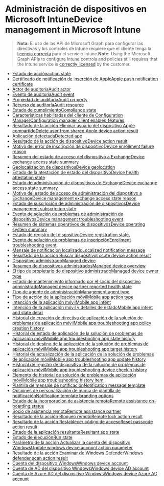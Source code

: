# <a name="device-management-in-microsoft-intune"></a><span data-ttu-id="239c9-101">Administración de dispositivos en Microsoft Intune</span><span class="sxs-lookup"><span data-stu-id="239c9-101">Device management in Microsoft Intune</span></span>

> <span data-ttu-id="239c9-102">**Nota:** El uso de las API de Microsoft Graph para configurar las directivas y los controles de Intune requiere que el cliente tenga la [licencia correcta](https://www.microsoft.com/en-us/cloud-platform/microsoft-intune-pricing) para el servicio Intune.</span><span class="sxs-lookup"><span data-stu-id="239c9-102">**Note:** Using the Microsoft Graph APIs to configure Intune controls and policies still requires that the Intune service is [correctly licensed](https://www.microsoft.com/en-us/cloud-platform/microsoft-intune-pricing) by the customer.</span></span>

- [<span data-ttu-id="239c9-103">Estado de acción</span><span class="sxs-lookup"><span data-stu-id="239c9-103">action state</span></span>](intune_devices_actionstate.md)
- [<span data-ttu-id="239c9-104">Certificado de notificación de inserción de Apple</span><span class="sxs-lookup"><span data-stu-id="239c9-104">Apple push notification certificate</span></span>](intune_devices_applepushnotificationcertificate.md)
- [<span data-ttu-id="239c9-105">Actor de auditoría</span><span class="sxs-lookup"><span data-stu-id="239c9-105">Audit actor</span></span>](intune_auditing_auditactor.md)
- [<span data-ttu-id="239c9-106">Evento de auditoría</span><span class="sxs-lookup"><span data-stu-id="239c9-106">Audit event</span></span>](intune_auditing_auditevent.md)
- [<span data-ttu-id="239c9-107">Propiedad de auditoría</span><span class="sxs-lookup"><span data-stu-id="239c9-107">Audit property</span></span>](intune_auditing_auditproperty.md)
- [<span data-ttu-id="239c9-108">Recurso de auditoría</span><span class="sxs-lookup"><span data-stu-id="239c9-108">Audit resource</span></span>](intune_auditing_auditresource.md)
- [<span data-ttu-id="239c9-109">Estado de cumplimiento</span><span class="sxs-lookup"><span data-stu-id="239c9-109">Compliance state</span></span>](intune_devices_compliancestate.md)
- [<span data-ttu-id="239c9-110">Características habilitadas del cliente de Configuration Manager</span><span class="sxs-lookup"><span data-stu-id="239c9-110">Configuration manager client enabled features</span></span>](intune_devices_configurationmanagerclientenabledfeatures.md)
- [<span data-ttu-id="239c9-111">Resultado de la acción Eliminar usuario del dispositivo Apple compartido</span><span class="sxs-lookup"><span data-stu-id="239c9-111">Delete user from shared Apple device action result</span></span>](intune_devices_deleteuserfromsharedappledeviceactionresult.md)
- [<span data-ttu-id="239c9-112">Aplicación detectada</span><span class="sxs-lookup"><span data-stu-id="239c9-112">Detected app</span></span>](intune_devices_detectedapp.md)
- [<span data-ttu-id="239c9-113">Resultado de la acción de dispositivo</span><span class="sxs-lookup"><span data-stu-id="239c9-113">Device action result</span></span>](intune_devices_deviceactionresult.md)
- [<span data-ttu-id="239c9-114">Motivo del error de inscripción de dispositivo</span><span class="sxs-lookup"><span data-stu-id="239c9-114">Device enrollment failure reason</span></span>](intune_troubleshooting_deviceenrollmentfailurereason.md)
- [<span data-ttu-id="239c9-115">Resumen del estado de acceso del dispositivo a Exchange</span><span class="sxs-lookup"><span data-stu-id="239c9-115">Device exchange access state summary</span></span>](intune_devices_deviceexchangeaccessstatesummary.md)
- [<span data-ttu-id="239c9-116">Geolocalización de dispositivos</span><span class="sxs-lookup"><span data-stu-id="239c9-116">Device geolocation</span></span>](intune_devices_devicegeolocation.md)
- [<span data-ttu-id="239c9-117">Estado de la atestación de estado del dispositivo</span><span class="sxs-lookup"><span data-stu-id="239c9-117">Device health attestation state</span></span>](intune_devices_devicehealthattestationstate.md)
- [<span data-ttu-id="239c9-118">Estado de administración de dispositivos de Exchange</span><span class="sxs-lookup"><span data-stu-id="239c9-118">Device exchange access state summary</span></span>](intune_devices_devicemanagementexchangeaccessstate.md)
- [<span data-ttu-id="239c9-119">Motivo del estado de acceso de administración del dispositivo a Exchange</span><span class="sxs-lookup"><span data-stu-id="239c9-119">Device management exchange access state reason</span></span>](intune_devices_devicemanagementexchangeaccessstatereason.md)
- [<span data-ttu-id="239c9-120">Estado de suscripción de administración de dispositivos</span><span class="sxs-lookup"><span data-stu-id="239c9-120">Device management subscription state</span></span>](intune_devices_devicemanagementsubscriptionstate.md)
- [<span data-ttu-id="239c9-121">Evento de solución de problemas de administración de dispositivos</span><span class="sxs-lookup"><span data-stu-id="239c9-121">Device management troubleshooting event</span></span>](intune_troubleshooting_devicemanagementtroubleshootingevent.md)
- [<span data-ttu-id="239c9-122">Resumen de sistemas operativos de dispositivos</span><span class="sxs-lookup"><span data-stu-id="239c9-122">Device operating system summary</span></span>](intune_devices_deviceoperatingsystemsummary.md)
- [<span data-ttu-id="239c9-123">Estado de registro del dispositivo</span><span class="sxs-lookup"><span data-stu-id="239c9-123">Device registration state.</span></span>](intune_devices_deviceregistrationstate.md)
- [<span data-ttu-id="239c9-124">Evento de solución de problemas de inscripción</span><span class="sxs-lookup"><span data-stu-id="239c9-124">Enrollment troubleshooting event</span></span>](intune_troubleshooting_enrollmenttroubleshootingevent.md)
- [<span data-ttu-id="239c9-125">Mensaje de notificación localizado</span><span class="sxs-lookup"><span data-stu-id="239c9-125">Localized notification message</span></span>](intune_notification_localizednotificationmessage.md)
- [<span data-ttu-id="239c9-126">Resultado de la acción Buscar dispositivo</span><span class="sxs-lookup"><span data-stu-id="239c9-126">Locate device action result</span></span>](intune_devices_locatedeviceactionresult.md)
- [<span data-ttu-id="239c9-127">Dispositivo administrado</span><span class="sxs-lookup"><span data-stu-id="239c9-127">Managed device</span></span>](intune_devices_manageddevice.md)
- [<span data-ttu-id="239c9-128">Resumen de dispositivos administrados</span><span class="sxs-lookup"><span data-stu-id="239c9-128">Managed device overview</span></span>](intune_devices_manageddeviceoverview.md)
- [<span data-ttu-id="239c9-129">El tipo de propietario de dispositivo administrado</span><span class="sxs-lookup"><span data-stu-id="239c9-129">Managed device owner type</span></span>](intune_devices_manageddeviceownertype.md)
- [<span data-ttu-id="239c9-130">Estado de mantenimiento informado por el socio del dispositivo administrado</span><span class="sxs-lookup"><span data-stu-id="239c9-130">Managed device partner reported health state</span></span>](intune_devices_manageddevicepartnerreportedhealthstate.md)
- [<span data-ttu-id="239c9-131">Tipo de agente de administración</span><span class="sxs-lookup"><span data-stu-id="239c9-131">Management agent type</span></span>](intune_devices_managementagenttype.md)
- [<span data-ttu-id="239c9-132">Tipo de acción de la aplicación móvil</span><span class="sxs-lookup"><span data-stu-id="239c9-132">Mobile app action type</span></span>](intune_troubleshooting_mobileappactiontype.md)
- [<span data-ttu-id="239c9-133">Intención de la aplicación móvil</span><span class="sxs-lookup"><span data-stu-id="239c9-133">Mobile app intent</span></span>](intune_troubleshooting_mobileappintent.md)
- [<span data-ttu-id="239c9-134">Intención de la aplicación móvil y detalles de estado</span><span class="sxs-lookup"><span data-stu-id="239c9-134">Mobile app intent and state detail</span></span>](intune_troubleshooting_mobileappintentandstatedetail.md)
- [<span data-ttu-id="239c9-135">Historial de creación de directiva de aplicación de la solución de problemas de aplicación móvil</span><span class="sxs-lookup"><span data-stu-id="239c9-135">Mobile app troubleshooting app policy creation history</span></span>](intune_troubleshooting_mobileapptroubleshootingapppolicycreationhistory.md)
- [<span data-ttu-id="239c9-136">Historial de estado de aplicación de la solución de problemas de aplicación móvil</span><span class="sxs-lookup"><span data-stu-id="239c9-136">Mobile app troubleshooting app state history</span></span>](intune_troubleshooting_mobileapptroubleshootingappstatehistory.md)
- [<span data-ttu-id="239c9-137">Historial de destino de la aplicación de la solución de problemas de aplicación móvil</span><span class="sxs-lookup"><span data-stu-id="239c9-137">Mobile app troubleshooting app target history</span></span>](intune_troubleshooting_mobileapptroubleshootingapptargethistory.md)
- [<span data-ttu-id="239c9-138">Historial de actualización de la aplicación de la solución de problemas de aplicación móvil</span><span class="sxs-lookup"><span data-stu-id="239c9-138">Mobile app troubleshooting app update history</span></span>](intune_troubleshooting_mobileapptroubleshootingappupdatehistory.md)
- [<span data-ttu-id="239c9-139">Historial de registro de dispositivo de la solución de problemas de aplicación móvil</span><span class="sxs-lookup"><span data-stu-id="239c9-139">Mobile app troubleshooting device checkin history</span></span>](intune_troubleshooting_mobileapptroubleshootingdevicecheckinhistory.md)
- [<span data-ttu-id="239c9-140">Elemento de historial de solución de problemas de aplicación móvil</span><span class="sxs-lookup"><span data-stu-id="239c9-140">Mobile app troubleshooting history item</span></span>](intune_troubleshooting_mobileapptroubleshootinghistoryitem.md)
- [<span data-ttu-id="239c9-141">Plantilla de mensaje de notificación</span><span class="sxs-lookup"><span data-stu-id="239c9-141">Notification message template</span></span>](intune_notification_notificationmessagetemplate.md)
- [<span data-ttu-id="239c9-142">Opciones de personalización de marca de plantilla de notificación</span><span class="sxs-lookup"><span data-stu-id="239c9-142">Notification template branding options</span></span>](intune_notification_notificationtemplatebrandingoptions.md)
- [<span data-ttu-id="239c9-143">Estado de la incorporación de asistencia remota</span><span class="sxs-lookup"><span data-stu-id="239c9-143">Remote assistance on-boarding status</span></span>](intune_remoteassistance_remoteassistanceonboardingstatus.md)
- [<span data-ttu-id="239c9-144">Socio de asistencia remota</span><span class="sxs-lookup"><span data-stu-id="239c9-144">Remote assistance partner</span></span>](intune_remoteassistance_remoteassistancepartner.md)
- [<span data-ttu-id="239c9-145">Resultado de la acción Bloqueo remoto</span><span class="sxs-lookup"><span data-stu-id="239c9-145">Remote lock action result</span></span>](intune_devices_remotelockactionresult.md)
- [<span data-ttu-id="239c9-146">Resultado de la acción Restablecer código de acceso</span><span class="sxs-lookup"><span data-stu-id="239c9-146">Reset passcode action result</span></span>](intune_devices_resetpasscodeactionresult.md)
- [<span data-ttu-id="239c9-147">Estado de la aplicación resultante</span><span class="sxs-lookup"><span data-stu-id="239c9-147">Resultant app state</span></span>](intune_troubleshooting_resultantappstate.md)
- [<span data-ttu-id="239c9-148">Estado de ejecución</span><span class="sxs-lookup"><span data-stu-id="239c9-148">Run state</span></span>](intune_troubleshooting_runstate.md)
- [<span data-ttu-id="239c9-149">Parámetro de la acción Actualizar la cuenta del dispositivo Windows</span><span class="sxs-lookup"><span data-stu-id="239c9-149">Update windows device account action parameter</span></span>](intune_devices_updatewindowsdeviceaccountactionparameter.md)
- [<span data-ttu-id="239c9-150">Resultado de la acción Examinar de Windows Defender</span><span class="sxs-lookup"><span data-stu-id="239c9-150">Windows defender scan action result</span></span>](intune_devices_windowsdefenderscanactionresult.md)
- [<span data-ttu-id="239c9-151">Cuenta del dispositivo Windows</span><span class="sxs-lookup"><span data-stu-id="239c9-151">Windows device account</span></span>](intune_devices_windowsdeviceaccount.md)
- [<span data-ttu-id="239c9-152">Cuenta de AD del dispositivo Windows</span><span class="sxs-lookup"><span data-stu-id="239c9-152">Windows device AD account</span></span>](intune_devices_windowsdeviceadaccount.md)
- [<span data-ttu-id="239c9-153">Cuenta de Azure AD del dispositivo Windows</span><span class="sxs-lookup"><span data-stu-id="239c9-153">Windows device Azure AD account</span></span>](intune_devices_windowsdeviceazureadaccount.md)
